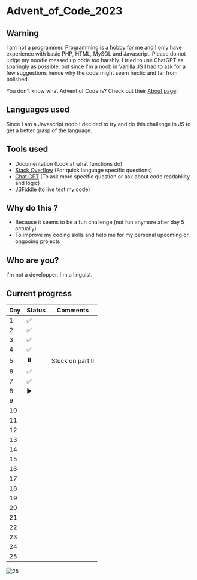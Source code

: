 # Advent_of_Code_2023

## Warning
I am not a programmer. Programming is a hobby for me and I only have experience with basic PHP, HTML, MySQL and Javascript. Please do not judge my noodle messed up code too harshly. I tried to use ChatGPT as sparingly as possible, but since I'm a noob in Vanilla JS I had to ask for a few suggestions hence why the code might seem hectic and far from polished.

You don't know what Advent of Code is? Check out their [About page](https://adventofcode.com/2023/about)!

## Languages used
Since I am a Javascript noob I decided to try and do this challenge in JS to get a better grasp of the language.

## Tools used
- Documentation (Look at what functions do)
- [Stack Overflow](https://stackoverflow.com/) (For quick language specific questions)
- [Chat GPT](https://chat.openai.com/) (To ask more specific question or ask about code readability and logic)
- [JSFiddle](https://jsfiddle.net/) (to live test my code)

## Why do this ?
- Because it seems to be a fun challenge (not fun anymore after day 5 actually)
- To improve my coding skills and help me for my personal upcoming or ongooing projects

## Who are you?
I'm not a developper. I'm a linguist.

## Current progress
|Day    |Status | Comments          |
|----	|---	|------------------	|
| 1  	| ✅    |                  	|
| 2  	| ✅ 	|                  	|
| 3  	| ✅ 	|                  	|
| 4  	| ✅ 	|                  	|
| 5  	| ⏸️ 	| Stuck on part II 	|
| 6  	| ✅ 	|                  	|
| 7  	| ✅    |                   |
| 8  	| ▶️ 	 |                   |
| 9  	|   	|                  	|
| 10 	|   	|                  	|
| 11 	|   	|                  	|
| 12 	|   	|                  	|
| 13 	|   	|                  	|
| 14 	|   	|                  	|
| 15 	|   	|                  	|
| 16 	|   	|                  	|
| 17 	|   	|                  	|
| 18 	|   	|                  	|
| 19 	|   	|                  	|
| 20 	|   	|                  	|
| 21 	|   	|                  	|
| 22 	|   	|                  	|
| 23 	|   	|                  	|
| 24 	|   	|                  	|
| 25 	|   	|                  	|

![25](https://progress-bar.dev/25?title=progress)